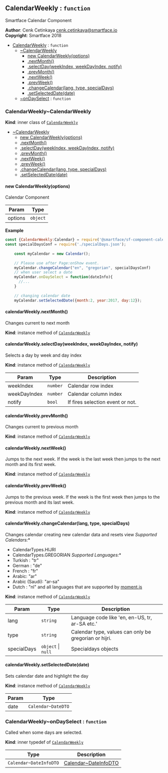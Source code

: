 <a name="module_CalendarWeekly"></a>

## CalendarWeekly : <code>function</code>
Smartface Calendar Component

**Author**: Cenk Cetinkaya <cenk.cetinkaya@smartface.io>  
**Copyright**: Smartface 2018  

* [CalendarWeekly](#module_CalendarWeekly) : <code>function</code>
    * [~CalendarWeekly](#module_CalendarWeekly..CalendarWeekly)
        * [new CalendarWeekly(options)](#new_module_CalendarWeekly..CalendarWeekly_new)
        * [.nextMonth()](#module_CalendarWeekly..CalendarWeekly+nextMonth)
        * [.selectDay(weekIndex, weekDayIndex, notify)](#module_CalendarWeekly..CalendarWeekly+selectDay)
        * [.prevMonth()](#module_CalendarWeekly..CalendarWeekly+prevMonth)
        * [.nextWeek()](#module_CalendarWeekly..CalendarWeekly+nextWeek)
        * [.prevWeek()](#module_CalendarWeekly..CalendarWeekly+prevWeek)
        * [.changeCalendar(lang, type, specialDays)](#module_CalendarWeekly..CalendarWeekly+changeCalendar)
        * [.setSelectedDate(date)](#module_CalendarWeekly..CalendarWeekly+setSelectedDate)
    * [~onDaySelect](#module_CalendarWeekly..onDaySelect) : <code>function</code>

<a name="module_CalendarWeekly..CalendarWeekly"></a>

### CalendarWeekly~CalendarWeekly
**Kind**: inner class of [<code>CalendarWeekly</code>](#module_CalendarWeekly)  

* [~CalendarWeekly](#module_CalendarWeekly..CalendarWeekly)
    * [new CalendarWeekly(options)](#new_module_CalendarWeekly..CalendarWeekly_new)
    * [.nextMonth()](#module_CalendarWeekly..CalendarWeekly+nextMonth)
    * [.selectDay(weekIndex, weekDayIndex, notify)](#module_CalendarWeekly..CalendarWeekly+selectDay)
    * [.prevMonth()](#module_CalendarWeekly..CalendarWeekly+prevMonth)
    * [.nextWeek()](#module_CalendarWeekly..CalendarWeekly+nextWeek)
    * [.prevWeek()](#module_CalendarWeekly..CalendarWeekly+prevWeek)
    * [.changeCalendar(lang, type, specialDays)](#module_CalendarWeekly..CalendarWeekly+changeCalendar)
    * [.setSelectedDate(date)](#module_CalendarWeekly..CalendarWeekly+setSelectedDate)

<a name="new_module_CalendarWeekly..CalendarWeekly_new"></a>

#### new CalendarWeekly(options)
Calendar Component


| Param | Type |
| --- | --- |
| options | <code>object</code> | 

**Example**  
```js
const {CalendarWeekly:Calendar} = require('@smartface/sf-component-calendar/components/CalendarWeekly');
const specialDaysConf = require('./specialDays.json');
	
	const myCalendar = new Calendar();
	
	// Please use after Page:onShow event.
	myCalendar.changeCalendar("en", "gregorian", specialDaysConf)
	// when user select a date
	myCalendar.onDaySelect = function(dateInfo){
	  //...
	}
	
	// changing calendar date
	myCalendar.setSelectedDate({month:2, year:2017, day:12});
```
<a name="module_CalendarWeekly..CalendarWeekly+nextMonth"></a>

#### calendarWeekly.nextMonth()
Changes current to next month

**Kind**: instance method of [<code>CalendarWeekly</code>](#module_CalendarWeekly..CalendarWeekly)  
<a name="module_CalendarWeekly..CalendarWeekly+selectDay"></a>

#### calendarWeekly.selectDay(weekIndex, weekDayIndex, notify)
Selects a day by week and day index

**Kind**: instance method of [<code>CalendarWeekly</code>](#module_CalendarWeekly..CalendarWeekly)  

| Param | Type | Description |
| --- | --- | --- |
| weekIndex | <code>number</code> | Calendar row index |
| weekDayIndex | <code>number</code> | Calendar column index |
| notify | <code>bool</code> | If fires selection event or not. |

<a name="module_CalendarWeekly..CalendarWeekly+prevMonth"></a>

#### calendarWeekly.prevMonth()
Changes current to previous month

**Kind**: instance method of [<code>CalendarWeekly</code>](#module_CalendarWeekly..CalendarWeekly)  
<a name="module_CalendarWeekly..CalendarWeekly+nextWeek"></a>

#### calendarWeekly.nextWeek()
Jumps to the next week. If the week is the last week then jumps to 
the next month and its first week.

**Kind**: instance method of [<code>CalendarWeekly</code>](#module_CalendarWeekly..CalendarWeekly)  
<a name="module_CalendarWeekly..CalendarWeekly+prevWeek"></a>

#### calendarWeekly.prevWeek()
Jumps to the previous week. If the week is the first week then jumps to 
the previous month and its last week.

**Kind**: instance method of [<code>CalendarWeekly</code>](#module_CalendarWeekly..CalendarWeekly)  
<a name="module_CalendarWeekly..CalendarWeekly+changeCalendar"></a>

#### calendarWeekly.changeCalendar(lang, type, specialDays)
Changes calendar creating new calendar data and resets view
*Supported Calendars:**
  - CalendarTypes.HIJRI
  - CalendarTypes.GREGORIAN
*Supported Languages:**
  - Turkish : "tr"
  - German : "de"
  - French : "fr"
  - Arabic: "ar"
  - Arabic (Saudi): "ar-sa"
  - Dutch : "nl"
   and all languages that are supported by [moment.js](https://github.com/moment/moment/tree/develop/locale)

**Kind**: instance method of [<code>CalendarWeekly</code>](#module_CalendarWeekly..CalendarWeekly)  

| Param | Type | Description |
| --- | --- | --- |
| lang | <code>string</code> | Language code like 'en, en-US, tr, ar-SA etc.' |
| type | <code>string</code> | Calendar type, values can only be gregorian or hijri. |
| specialDays | <code>object</code> \| <code>null</code> | Specialdays objects |

<a name="module_CalendarWeekly..CalendarWeekly+setSelectedDate"></a>

#### calendarWeekly.setSelectedDate(date)
Sets calendar date and highlight the day

**Kind**: instance method of [<code>CalendarWeekly</code>](#module_CalendarWeekly..CalendarWeekly)  

| Param | Type |
| --- | --- |
| date | <code>Calendar~DateDTO</code> | 

<a name="module_CalendarWeekly..onDaySelect"></a>

### CalendarWeekly~onDaySelect : <code>function</code>
Called when some days are selected.

**Kind**: inner typedef of [<code>CalendarWeekly</code>](#module_CalendarWeekly)  

| Type | Description |
| --- | --- |
| <code>Calendar~DateInfoDTO</code> | [Calendar~DateInfoDTO](Calendar~DateInfoDTO) |



